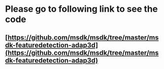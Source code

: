 # Please go to following link to see the code

## [https://github.com/msdk/msdk/tree/master/msdk-featuredetection-adap3d](https://github.com/msdk/msdk/tree/master/msdk-featuredetection-adap3d)
